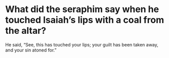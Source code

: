 # What did the seraphim say when he touched Isaiah’s lips with a coal from the altar?

He said, “See, this has touched your lips; your guilt has been taken away, and your sin atoned for.”
